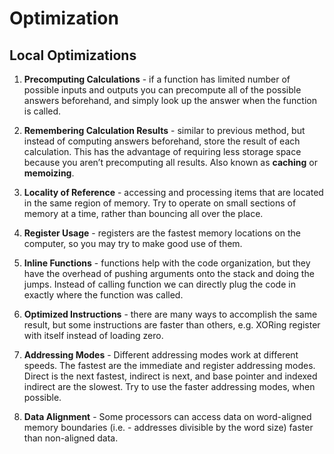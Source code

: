 # Optimization

## Local Optimizations

1. **Precomputing Calculations** - if a function has limited number of possible inputs and outputs you can precompute all of the possible answers beforehand, and simply look up the answer when the function is called.

2. **Remembering Calculation Results** - similar to previous method, but instead of computing answers beforehand, store the result of each calculation. This has the advantage of requiring less storage space because you aren’t precomputing all results. Also known as **caching** or **memoizing**.

3. **Locality of Reference** - accessing and processing items that are located in the same region of memory. Try to operate on small sections of memory at a time, rather than bouncing all over the place.

4. **Register Usage** - registers are the fastest memory locations on the computer, so you may try to make good use of them.

5. **Inline Functions** - functions help with the code organization, but they have the overhead of pushing arguments onto the stack and doing the jumps. Instead of calling function we can directly plug the code in exactly where the function was called.

6. **Optimized Instructions** - there are many ways to accomplish the same result, but some instructions are faster than others, e.g. XORing register with itself instead of loading zero.

7. **Addressing Modes** - Different addressing modes work at different speeds. The fastest are the immediate and register addressing modes. Direct is the next fastest, indirect is next, and base pointer and indexed indirect are the slowest. Try to use the faster addressing modes, when possible. 

8. **Data Alignment** - Some processors can access data on word-aligned memory boundaries (i.e. - addresses divisible by the word size) faster than non-aligned data. 
